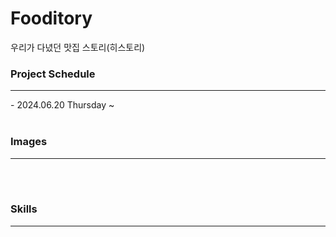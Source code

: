 # Fooditory
우리가 다녔던 맛집 스토리(히스토리)


### Project Schedule
<hr>
- 2024.06.20 Thursday ~ 
<br><br>

### Images
<hr>
<br><br>


### Skills
<hr>
<br><br>

